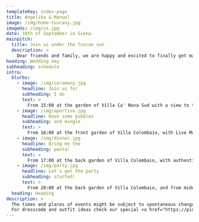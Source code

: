 ```yaml
---
templateKey: index-page
title: Angelika & Manuel
image: /img/home-tuscany.jpg
imageUs: /img/us.jpg
date: 10th of September in Siena
mainpitch:
  title: Join us under the Tuscan sun
  description: >
    Dear friends and family, we are happy and excited to finally get married and have you all join us in Tuscany as we say "I do". As an international couple we can only organize an even more international party, so brace yourself for a lot of wine, fun and simply having a great time. This website contains all the infos and updates about our Big Day, so make sure to check it all out. 🥳
heading: Wedding day
subheading: schedule
intro:
  blurbs:
    - image: /img/ceremony.jpg
      headline: Join us for
      subheading: I do
      text: >
        From 15:00 at the garden of Villa Ca' Nova Sud with a view to the medieval city of Siena.
    - image: /img/apertivo.jpg
      headline: Have some bubbles
      subheading: and mingle
      text: >
        From 16:00 at the front garden of Villa Colombaio, with Live Music from the amazing <a href="https://www.instagram.com/gisellazambito" target="_blank">Gisella Zambito</a>.
    - image: /img/dinner.jpg
      headline: Bring me the
      subheading: pasta!
      text: >
        From 17:00 at the back garden of Villa Colombaio, with authentic Tuscan food from <a href="https://www.lauroracatering.it/" target="_blank"> L'Aurora Catering</a>.
    - image: /img/party.jpg
      headline: Let's get the party
      subheading: started!
      text: >
        From 20:00 at the back garden of Villa Colombaio, and from midnight inside of the Villa Colombaio.
  heading: Heading
description: >
  The times and places of events might be subject to spontaneous changes due to weather conditions, so please check the website for any updates. <br> 
  For dresscode and outfit ideas check our special <a href="https://pin.it/1mYdkGt" target="_blank"> Pinterest Board</a>🕺 💃.
---
```

